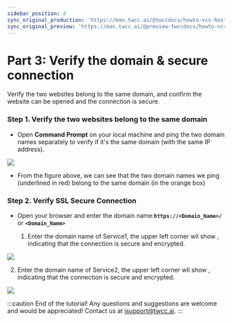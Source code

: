 ```yaml
---
sidebar_position: 4
sync_original_production: 'https://man.twcc.ai/@twccdocs/howto-vcs-host-secure-multi-web-one-instance-3-en' 
sync_original_preview: 'https://man.twcc.ai/@preview-twccdocs/howto-vcs-host-secure-multi-web-one-instance-3-en'
---
```


# Part 3: Verify the domain & secure connection

Verify the two websites belong to the same domain, and confirm the website can be opened and the connection is secure.

### Step 1. Verify the two websites belong to the same domain

- Open **Command Prompt** on your local machine and ping the two domain names separately to verify if it's the same domain (with the same IP address).

![](https://cos.twcc.ai/SYS-MANUAL/uploads/upload_466882b371bd261cb4951280839c66f1.png)

- From the figure above, we can see that the two domain names we ping (underlined in red) belong to the same domain (in the orange box)

### Step 2. Verify SSL Secure Connection
- Open your browser and enter the domain name:**`https://<Domain_Name>/`** or **`<Domain_Name>`**
   
  1. Enter the domain name of Service1, the upper left corner wll show <i class="fa fa-lock" aria-hidden="true"></i>, indicating that the connection is secure and encrypted.


![](https://cos.twcc.ai/SYS-MANUAL/uploads/upload_67fb11684eab958ce77faeaa97c42df0.PNG)


  2.  Enter the domain name of Service2, the upper left corner wll show <i class="fa fa-lock" aria-hidden="true"></i>, indicating that the connection is secure and encrypted.

![](https://cos.twcc.ai/SYS-MANUAL/uploads/upload_01a5767e9a7c56bfa9d393e6ad4d2537.PNG)

:::caution
End of the tutorial! Any questions and suggestions are welcome and would be appreciated! Contact us at [isupport@twcc.ai](mailto:isupport@twcc.ai).
:::